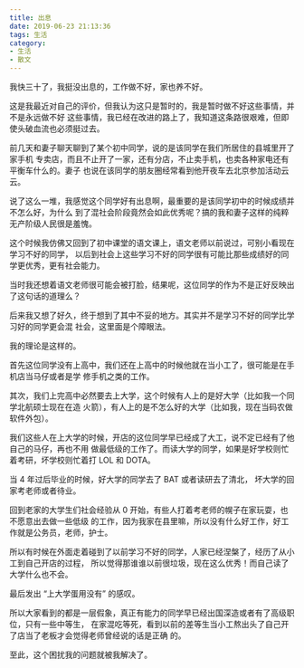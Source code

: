 ```yaml
---
title: 出息
date: 2019-06-23 21:13:36
tags: 生活
category: 
- 生活
- 散文
---
```


我快三十了，我挺没出息的，工作做不好，家也养不好。


这是我最近对自己的评价，但我认为这只是暂时的，我是暂时做不好这些事情，并不是永远做不好
这些事情，我已经在改进的路上了，我知道这条路很艰难，但即使头破血流也必须挺过去。


前几天和妻子聊天聊到了某个初中同学，说的是该同学在我们所居住的县城里开了家手机
专卖店，而且不止开了一家，还有分店，不止卖手机，也卖各种家电还有平衡车什么的。妻子
也说在该同学的朋友圈经常看到他开夜车去北京参加活动云云。


说了这么一堆，我感觉这个同学好有出息啊，最重要的是该同学初中的时候成绩并不怎么好，为什么
到了混社会阶段竟然会如此优秀呢？搞的我和妻子这样的纯粹无产阶级人民很是羞愧。


这个时候我仿佛又回到了初中课堂的语文课上，语文老师以前说过，可别小看现在学习不好的同学，
以后到社会上这些学习不好的同学很有可能比那些成绩好的同学更优秀，更有社会能力。


当时我还想着语文老师很可能会被打脸，结果呢，这位同学的作为不是正好反映出了这句话的道理么？


后来我又想了好久，终于想到了其中不妥的地方。其实并不是学习不好的同学比学习好的同学更会混
社会，这里面是个障眼法。


我的理论是这样的。


首先这位同学没有上高中，我们还在上高中的时候他就在当小工了，很可能是在手机店当马仔或者是学
修手机之类的工作。


其次，我们上完高中必然要去上大学，这个时候有人上的是好大学（比如我一个同学北航硕士现在在造
火箭），有人上的是不怎么好的大学（比如我，现在当码农做软件外包）。


我们这些人在上大学的时候，开店的这位同学早已经成了大工，说不定已经有了他自己的马仔，再也不用
做最低级的工作了。而读大学的同学，如果是好学校则忙着考研，坏学校则忙着打 LOL 和 DOTA。


当 4 年过后毕业的时候，好大学的同学去了 BAT 或者读研去了清北， 坏大学的回家考老师或者待业。


回到老家的大学生们社会经验从 0 开始，有些人打着考老师的幌子在家玩耍，也不愿意出去做一些低级
的工作，因为我家在县里嘛，所以没有什么好工作，好工作就是公务员，老师，护士。


所以有时候在外面走着碰到了以前学习不好的同学，人家已经涅槃了，经历了从小工到自己开店的过程，
所以觉得那谁谁以前很垃圾，现在这么优秀！而自己读了大学什么也不会。


最后发出 “上大学蛋用没有” 的感叹。


所以大家看到的都是一层假象，真正有能力的同学早已经出国深造或者有了高级职位，只有一些中等生，
在家混吃等死，看到以前的差等生当小工熬出头了自己开了店当了老板才会觉得老师曾经说的话是正确
的。


至此，这个困扰我的问题就被我解决了。







